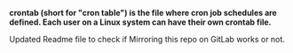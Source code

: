 **crontab (short for "cron table") is the file where cron job schedules are defined. Each user on a Linux system can have their own crontab file.**

Updated Readme file to check if Mirroring this repo on GitLab works or not.
